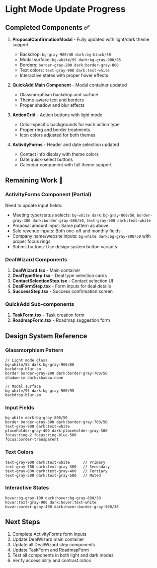 # Light Mode Update Progress

## Completed Components ✅

1. **ProposalConfirmationModal** - Fully updated with light/dark theme support
   - Backdrop: `bg-gray-900/40 dark:bg-black/50`
   - Modal surface: `bg-white/95 dark:bg-gray-900/95`
   - Borders: `border-gray-200 dark:border-gray-800`
   - Text colors: `text-gray-900 dark:text-white`
   - Interactive states with proper hover effects

2. **QuickAdd Main Component** - Modal container updated
   - Glassmorphism backdrop and surface
   - Theme-aware text and borders
   - Proper shadow and blur effects

3. **ActionGrid** - Action buttons with light mode
   - Color-specific backgrounds for each action type
   - Proper ring and border treatments
   - Icon colors adjusted for both themes

4. **ActivityForms** - Header and date selection updated
   - Contact info display with theme colors
   - Date quick-select buttons
   - Calendar component with full theme support

## Remaining Work 🚧

### ActivityForms Component (Partial)
Need to update input fields:
- Meeting type/status selects: `bg-white dark:bg-gray-800/50`, `border-gray-300 dark:border-gray-600/50`, `text-gray-900 dark:text-white`
- Proposal amount input: Same pattern as above
- Sale revenue inputs: Both one-off and monthly fields
- Company name/website inputs: `bg-white dark:bg-gray-800/50` with proper focus rings
- Submit buttons: Use design system button variants

### DealWizard Components
1. **DealWizard.tsx** - Main container
2. **DealTypeStep.tsx** - Deal type selection cards
3. **ContactSelectionStep.tsx** - Contact selection UI
4. **DealFormStep.tsx** - Form inputs for deal details
5. **SuccessStep.tsx** - Success confirmation screen

### QuickAdd Sub-components
1. **TaskForm.tsx** - Task creation form
2. **RoadmapForm.tsx** - Roadmap suggestion form

## Design System Reference

### Glassmorphism Pattern
```tsx
// Light mode glass
bg-white/85 dark:bg-gray-900/80
backdrop-blur-sm
border border-gray-200 dark:border-gray-700/50
shadow-sm dark:shadow-none

// Modal surface
bg-white/95 dark:bg-gray-900/95
backdrop-blur-sm
```

### Input Fields
```tsx
bg-white dark:bg-gray-800/50
border border-gray-300 dark:border-gray-700/50
text-gray-900 dark:text-white
placeholder-gray-400 dark:placeholder-gray-500
focus:ring-2 focus:ring-blue-500
focus:border-transparent
```

### Text Colors
```tsx
text-gray-900 dark:text-white      // Primary
text-gray-700 dark:text-gray-300   // Secondary
text-gray-600 dark:text-gray-400   // Tertiary
text-gray-500 dark:text-gray-500   // Muted
```

### Interactive States
```tsx
hover:bg-gray-100 dark:hover:bg-gray-800/30
hover:text-gray-900 dark:hover:text-white
hover:border-gray-400 dark:hover:border-gray-500/30
```

## Next Steps

1. Complete ActivityForms form inputs
2. Update DealWizard main container
3. Update all DealWizard step components
4. Update TaskForm and RoadmapForm
5. Test all components in both light and dark modes
6. Verify accessibility and contrast ratios
